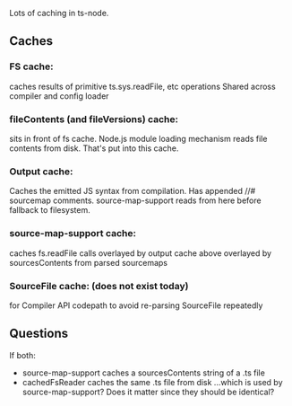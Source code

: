 Lots of caching in ts-node.

## Caches

### FS cache:
caches results of primitive ts.sys.readFile, etc operations
Shared across compiler and config loader

### fileContents (and fileVersions) cache:
sits in front of fs cache.
Node.js module loading mechanism reads file contents from disk.  That's put into this cache.

### Output cache:
Caches the emitted JS syntax from compilation.
Has appended //# sourcemap comments.
source-map-support reads from here before fallback to filesystem.

### source-map-support cache:
caches fs.readFile calls
overlayed by output cache above
overlayed by sourcesContents from parsed sourcemaps

### SourceFile cache: (does not exist today)
for Compiler API codepath
to avoid re-parsing SourceFile repeatedly

## Questions

If both:
- source-map-support caches a sourcesContents string of a .ts file
- cachedFsReader caches the same .ts file from disk
...which is used by source-map-support?  Does it matter since they should be identical?
